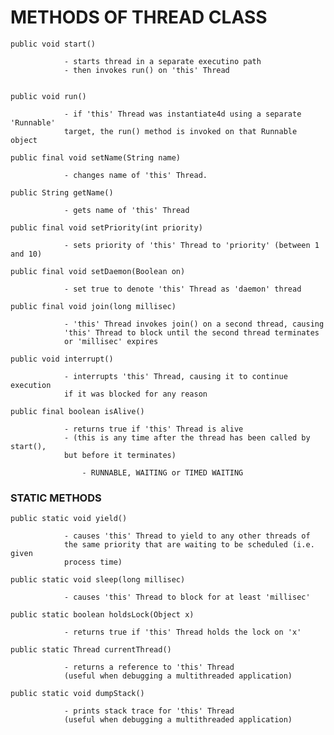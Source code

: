 # METHODS OF THREAD CLASS


    public void start()
    
                - starts thread in a separate executino path
                - then invokes run() on 'this' Thread
                
    
    public void run()
    
                - if 'this' Thread was instantiate4d using a separate 'Runnable'
                target, the run() method is invoked on that Runnable object
                
    public final void setName(String name) 
    
                - changes name of 'this' Thread. 
                
    public String getName()
    
                - gets name of 'this' Thread
                
    public final void setPriority(int priority) 
    
                - sets priority of 'this' Thread to 'priority' (between 1 and 10)
                
    public final void setDaemon(Boolean on) 
    
                - set true to denote 'this' Thread as 'daemon' thread
                
    public final void join(long millisec) 
    
                - 'this' Thread invokes join() on a second thread, causing 
                'this' Thread to block until the second thread terminates
                or 'millisec' expires
                
    public void interrupt()
    
                - interrupts 'this' Thread, causing it to continue execution
                if it was blocked for any reason
                
    public final boolean isAlive()
    
                - returns true if 'this' Thread is alive
                - (this is any time after the thread has been called by start(), 
                but before it terminates)
                
                    - RUNNABLE, WAITING or TIMED WAITING
                    
### STATIC METHODS

    public static void yield()
                
                - causes 'this' Thread to yield to any other threads of
                the same priority that are waiting to be scheduled (i.e. given
                process time) 
                
    public static void sleep(long millisec) 
    
                - causes 'this' Thread to block for at least 'millisec'
                
    public static boolean holdsLock(Object x) 
    
                - returns true if 'this' Thread holds the lock on 'x'
                
    public static Thread currentThread()
    
                - returns a reference to 'this' Thread
                (useful when debugging a multithreaded application)
                
    public static void dumpStack()
    
                - prints stack trace for 'this' Thread
                (useful when debugging a multithreaded application)
                
    
                